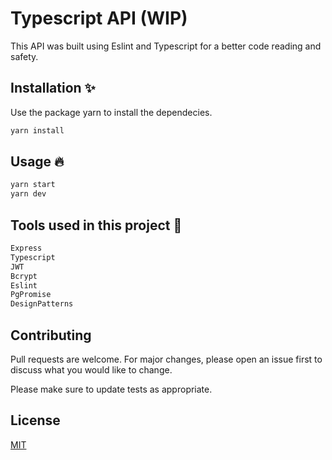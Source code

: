 # Typescript API (WIP)

This API was built using Eslint and Typescript for a better code reading and safety.

## Installation ✨

Use the package yarn to install the dependecies.

```bash
yarn install
```

## Usage 🔥

```javascript
yarn start
yarn dev
```

## Tools used in this project 🍏

```javascript
Express
Typescript
JWT
Bcrypt
Eslint
PgPromise
DesignPatterns
```

## Contributing
Pull requests are welcome. For major changes, please open an issue first to discuss what you would like to change.

Please make sure to update tests as appropriate.

## License
[MIT](https://choosealicense.com/licenses/mit/)
